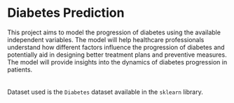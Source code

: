 # Diabetes Prediction

This project aims to model the progression of diabetes using the available independent variables. The model will help healthcare professionals understand how different factors influence the progression of diabetes and potentially aid in designing better treatment plans and preventive measures. The model will provide insights into the dynamics of diabetes progression in patients.<br><br><br>
Dataset used is the `Diabetes` dataset available in the `sklearn` library.
